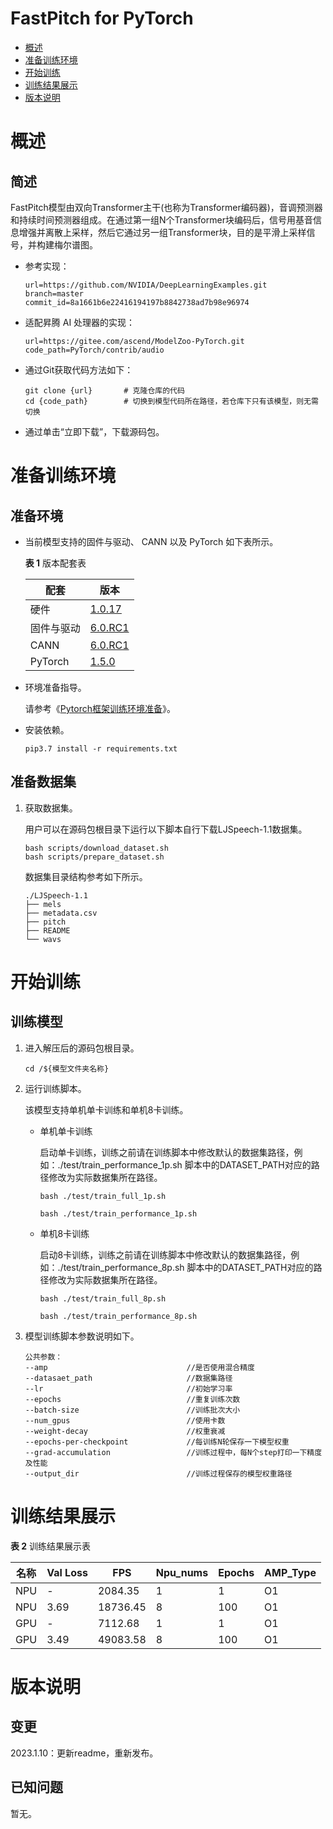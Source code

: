 # FastPitch for PyTorch

-   [概述](#概述)
-   [准备训练环境](#准备训练环境)
-   [开始训练](#开始训练)
-   [训练结果展示](#训练结果展示)
-   [版本说明](#版本说明)

# 概述

## 简述

  FastPitch模型由双向Transformer主干(也称为Transformer编码器)，音调预测器和持续时间预测器组成。在通过第一组N个Transformer块编码后，信号用基音信息增强并离散上采样，然后它通过另一组Transformer块，目的是平滑上采样信号，并构建梅尔谱图。

- 参考实现：
    ```
    url=https://github.com/NVIDIA/DeepLearningExamples.git
    branch=master
    commit_id=8a1661b6e22416194197b8842738ad7b98e96974
    ```

- 适配昇腾 AI 处理器的实现：

    ```
    url=https://gitee.com/ascend/ModelZoo-PyTorch.git
    code_path=PyTorch/contrib/audio
    ```

- 通过Git获取代码方法如下：

  ```
  git clone {url}       # 克隆仓库的代码
  cd {code_path}        # 切换到模型代码所在路径，若仓库下只有该模型，则无需切换
  ```

- 通过单击“立即下载”，下载源码包。

# 准备训练环境

## 准备环境

- 当前模型支持的固件与驱动、 CANN 以及 PyTorch 如下表所示。

  **表 1**  版本配套表

  | 配套       | 版本                                                         |
  | ---------- | ------------------------------------------------------------ |
  | 硬件       | [1.0.17](https://www.hiascend.com/hardware/firmware-drivers?tag=commercial) |
  | 固件与驱动 | [6.0.RC1](https://www.hiascend.com/hardware/firmware-drivers?tag=commercial) |
  | CANN       | [6.0.RC1](https://www.hiascend.com/software/cann/commercial?version=6.0.RC1) |
  | PyTorch    | [1.5.0](https://gitee.com/ascend/pytorch/tree/v1.5.0/)       |

- 环境准备指导。

  请参考《[Pytorch框架训练环境准备](https://www.hiascend.com/document/detail/zh/ModelZoo/pytorchframework/ptes)》。

- 安装依赖。

  ```
  pip3.7 install -r requirements.txt
  ```

## 准备数据集


1. 获取数据集。

   用户可以在源码包根目录下运行以下脚本自行下载LJSpeech-1.1数据集。
      ```
      bash scripts/download_dataset.sh
      bash scripts/prepare_dataset.sh   

      ```

    数据集目录结构参考如下所示。

    ```
    ./LJSpeech-1.1
    ├── mels            
    ├── metadata.csv    
    ├── pitch           
    ├── README
    └── wavs           
    ```


# 开始训练

## 训练模型

1. 进入解压后的源码包根目录。

   ```
   cd /${模型文件夹名称} 
   ```

2. 运行训练脚本。

   该模型支持单机单卡训练和单机8卡训练。

   - 单机单卡训练

     启动单卡训练，训练之前请在训练脚本中修改默认的数据集路径，例如：./test/train_performance_1p.sh 脚本中的DATASET_PATH对应的路径修改为实际数据集所在路径。

     ```
     bash ./test/train_full_1p.sh 
     
     bash ./test/train_performance_1p.sh 
     ```

   - 单机8卡训练

     启动8卡训练，训练之前请在训练脚本中修改默认的数据集路径，例如：./test/train_performance_8p.sh 脚本中的DATASET_PATH对应的路径修改为实际数据集所在路径。

     ```
     bash ./test/train_full_8p.sh 
     
     bash ./test/train_performance_8p.sh 
     ```


3. 模型训练脚本参数说明如下。

    ```
    公共参数：
    --amp                               //是否使用混合精度
    --datasaet_path                     //数据集路径
    --lr                                //初始学习率
    --epochs                            //重复训练次数
    --batch-size                        //训练批次大小
    --num_gpus                          //使用卡数
    --weight-decay                      //权重衰减
    --epochs-per-checkpoint             //每训练N轮保存一下模型权重
    --grad-accumulation                 //训练过程中，每N个step打印一下精度及性能
    --output_dir                        //训练过程保存的模型权重路径
    ```

# 训练结果展示

**表 2**  训练结果展示表

| 名称 | Val Loss | FPS      | Npu_nums | Epochs | AMP_Type |
| ---- | -------- | -------- | -------- | ------ | -------- |
| NPU  | -        | 2084.35  | 1        | 1      | O1       |
| NPU  | 3.69     | 18736.45 | 8        | 100    | O1       |
| GPU  | -        | 7112.68  | 1        | 1      | O1       |
| GPU  | 3.49     | 49083.58 | 8        | 100    | O1       |

# 版本说明

## 变更

2023.1.10：更新readme，重新发布。


## 已知问题

暂无。